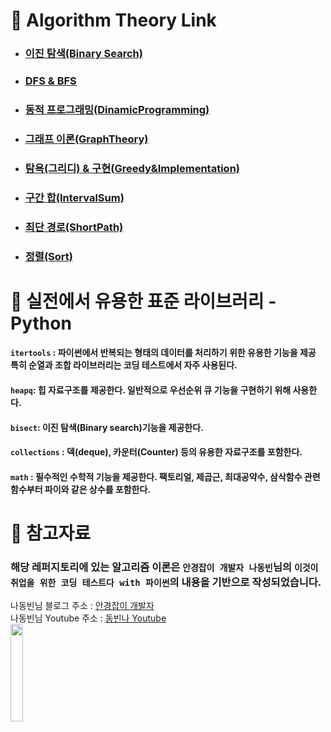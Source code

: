 # 📌 Algorithm Theory Link<br>
- ### [이진 탐색(Binary Search)](BinarySearch/BinarySearch.md)
- ### [DFS & BFS](DFS&BFS/DFS&BFS.md)
- ### [동적 프로그래밍(DinamicProgramming)](DinamicProgramming/DinamicProgramming.md)
- ### [그래프 이론(GraphTheory)](GraphTheory/GraphTheory.md)
- ### [탐욕(그리디) & 구현(Greedy&Implementation)](Greedy&Implementation/Greedy&Implementation.md)
- ### [구간 합(IntervalSum)](./IntervalSum/README.md)
- ### [최단 경로(ShortPath)](ShortPath/ShortPath.md)
- ### [정렬(Sort)](Sort/Sort.md)

# 📌 실전에서 유용한 표준 라이브러리 - Python
#### `itertools` : 파이썬에서 반복되는 형태의 데이터를 처리하기 위한 유용한 기능을 제공 특히 순열과 조합 라이브러리는 코딩 테스트에서 자주 사용된다.
#### `heapq`: 힙 자료구조를 제공한다. 일반적으로 우선순위 큐 기능을 구현하기 위해 사용한다.
#### `bisect`: 이진 탐색(Binary search)기능을 제공한다.
#### `collections` : 덱(deque), 카운터(Counter) 등의 유용한 자료구조를 포함한다.
#### `math` : 필수적인 수학적 기능을 제공한다. 팩토리얼, 제곱근, 최대공약수, 삼삭함수 관련 함수부터 파이와 같은 상수를 포함한다.

# 📌 참고자료
### 해당 레퍼지토리에 있는 알고리즘 이론은 `안경잡이 개발자 나동빈`님의 `이것이 취업을 위한 코딩 테스트다 with 파이썬`의 내용을 기반으로 작성되었습니다.
나동빈님 블로그 주소 : [안경잡이 개발자](https://ndb796.tistory.com/) <br>
나동빈님 Youtube 주소 : [동빈나 Youtube](https://www.youtube.com/channel/UChflhu32f5EUHlY7_SetNWw) <br>
<img width="20%" src="https://user-images.githubusercontent.com/48740872/125433963-08b4419e-340c-4934-a91c-05ee312a5a72.png"/>

